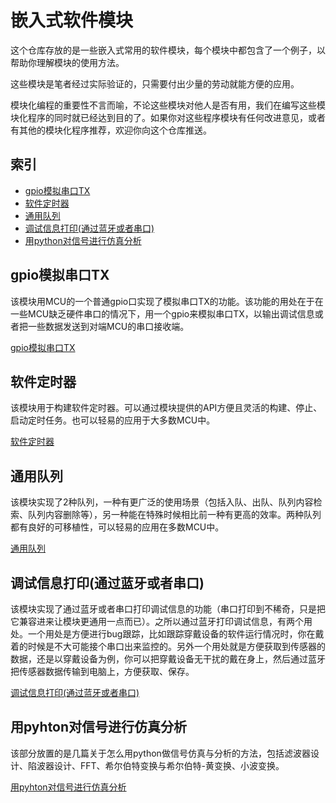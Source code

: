 # 嵌入式软件模块
这个仓库存放的是一些嵌入式常用的软件模块，每个模块中都包含了一个例子，以帮助你理解模块的使用方法。

这些模块是笔者经过实际验证的，只需要付出少量的劳动就能方便的应用。

模块化编程的重要性不言而喻，不论这些模块对他人是否有用，我们在编写这些模块化程序的同时就已经达到目的了。如果你对这些程序模块有任何改进意见，或者有其他的模块化程序推荐，欢迎你向这个仓库推送。

## 索引
 - [gpio模拟串口TX](#gpio模拟串口TX)
 - [软件定时器](#软件定时器)
 - [通用队列](#通用队列)
 - [调试信息打印(通过蓝牙或者串口)](#调试信息打印(通过蓝牙或者串口))
 - [用python对信号进行仿真分析](#用pyhton对信号进行仿真分析)

## gpio模拟串口TX
该模块用MCU的一个普通gpio口实现了模拟串口TX的功能。该功能的用处在于在一些MCU缺乏硬件串口的情况下，用一个gpio来模拟串口TX，以输出调试信息或者把一些数据发送到对端MCU的串口接收端。

[gpio模拟串口TX](https://github.com/liuhao1946/embedded-software-module/tree/master/gpio%E6%A8%A1%E6%8B%9F%E4%B8%B2%E5%8F%A3TX)

## 软件定时器
该模块用于构建软件定时器。可以通过模块提供的API方便且灵活的构建、停止、启动定时任务。也可以轻易的应用于大多数MCU中。

[软件定时器](https://github.com/liuhao1946/embedded-software-module/tree/master/%E8%BD%AF%E4%BB%B6%E5%AE%9A%E6%97%B6%E5%99%A8)

## 通用队列
该模块实现了2种队列，一种有更广泛的使用场景（包括入队、出队、队列内容检索、队列内容删除等），另一种能在特殊时候相比前一种有更高的效率。两种队列都有良好的可移植性，可以轻易的应用在多数MCU中。

[通用队列](https://github.com/liuhao1946/embedded-software-module/tree/master/%E9%80%9A%E7%94%A8%E9%98%9F%E5%88%97)

## 调试信息打印(通过蓝牙或者串口)
该模块实现了通过蓝牙或者串口打印调试信息的功能（串口打印到不稀奇，只是把它兼容进来让模块更通用一点而已）。之所以通过蓝牙打印调试信息，有两个用处。一个用处是方便进行bug跟踪，比如跟踪穿戴设备的软件运行情况时，你在戴着的时候是不大可能接个串口出来监控的。另外一个用处就是方便获取到传感器的数据，还是以穿戴设备为例，你可以把穿戴设备无干扰的戴在身上，然后通过蓝牙把传感器数据传输到电脑上，方便获取、保存。

[调试信息打印(通过蓝牙或者串口)](https://github.com/liuhao1946/embedded-software-module/tree/master/%E8%B0%83%E8%AF%95%E4%BF%A1%E6%81%AF%E6%89%93%E5%8D%B0(%E9%80%9A%E8%BF%87%E8%93%9D%E7%89%99%E6%88%96%E8%80%85%E4%B8%B2%E5%8F%A3))

## 用pyhton对信号进行仿真分析
该部分放置的是几篇关于怎么用python做信号仿真与分析的方法，包括滤波器设计、陷波器设计、FFT、希尔伯特变换与希尔伯特-黄变换、小波变换。

[用pyhton对信号进行仿真分析](https://github.com/liuhao1946/embedded-software-module/tree/master/%E7%94%A8python%E5%AF%B9%E4%BF%A1%E5%8F%B7%E8%BF%9B%E8%A1%8C%E4%BB%BF%E7%9C%9F%E5%88%86%E6%9E%90)






